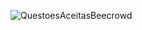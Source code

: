 ![QuestoesAceitasBeecrowd](https://user-images.githubusercontent.com/102366367/168478441-8b0531ba-0da2-4b83-ad7e-eb3c03419004.png)

